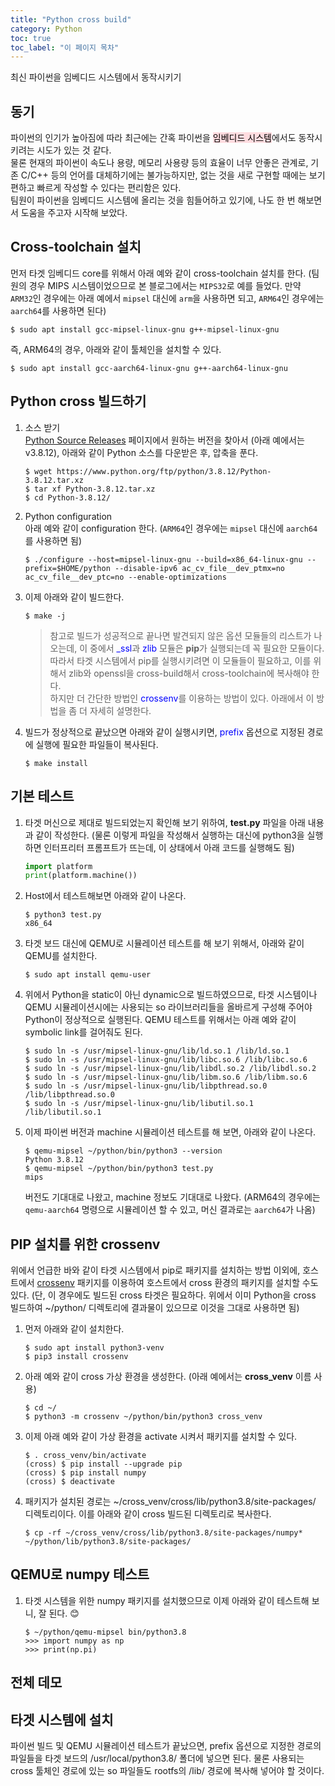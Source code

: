 ```yaml
---
title: "Python cross build"
category: Python
toc: true
toc_label: "이 페이지 목차"
---
```


최신 파이썬을 임베디드 시스템에서 동작시키기

## 동기
파이썬의 인기가 높아짐에 따라 최근에는 간혹 파이썬을 <mark style='background-color: #ffdce0'>임베디드 시스템</mark>에서도 동작시키려는 시도가 있는 것 같다.  
물론 현재의 파이썬이 속도나 용량, 메모리 사용량 등의 효율이 너무 안좋은 관계로, 기존 C/C++ 등의 언어를 대체하기에는 불가능하지만, 없는 것을 새로 구현할 때에는 보기 편하고 빠르게 작성할 수 있다는 편리함은 있다.  
팀원이 파이썬을 임베디드 시스템에 올리는 것을 힘들어하고 있기에, 나도 한 번 해보면서 도움을 주고자 시작해 보았다.

## Cross-toolchain 설치
먼저 타겟 임베디드 core를 위해서 아래 예와 같이 cross-toolchain 설치를 한다. (팀원의 경우 MIPS 시스템이었으므로 본 블로그에서는 `MIPS32`로 예를 들었다. 만약 `ARM32`인 경우에는 아래 예에서 `mipsel` 대신에 `arm`을 사용하면 되고, `ARM64`인 경우에는 `aarch64`를 사용하면 된다)
```shell
$ sudo apt install gcc-mipsel-linux-gnu g++-mipsel-linux-gnu
```
즉, ARM64의 경우, 아래와 같이 툴체인을 설치할 수 있다.
```shell
$ sudo apt install gcc-aarch64-linux-gnu g++-aarch64-linux-gnu
```

## Python cross 빌드하기
1. 소스 받기  
   [Python Source Releases](https://www.python.org/downloads/source/) 페이지에서 원하는 버전을 찾아서 (아래 예에서는 v3.8.12), 아래와 같이 Python 소스를 다운받은 후, 압축을 푼다. 
   ```shell
   $ wget https://www.python.org/ftp/python/3.8.12/Python-3.8.12.tar.xz
   $ tar xf Python-3.8.12.tar.xz
   $ cd Python-3.8.12/
   ```
1. Python configuration  
   아래 예와 같이 configuration 한다. (`ARM64`인 경우에는 `mipsel` 대신에 `aarch64`를 사용하면 됨)
   ```shell
   $ ./configure --host=mipsel-linux-gnu --build=x86_64-linux-gnu --prefix=$HOME/python --disable-ipv6 ac_cv_file__dev_ptmx=no ac_cv_file__dev_ptc=no --enable-optimizations
   ```
1. 이제 아래와 같이 빌드한다.  
   ```shell
   $ make -j
   ```
   > 참고로 빌드가 성공적으로 끝나면 발견되지 않은 옵션 모듈들의 리스트가 나오는데, 이 중에서 <font color=blue>_ssl</font>과 <font color=blue>zlib</font> 모듈은 **pip**가 실행되는데 꼭 필요한 모듈이다. 따라서 타겟 시스템에서 pip를 실행시키려면 이 모듈들이 필요하고, 이를 위해서 zlib와 openssl을 cross-build해서 cross-toolchain에 복사해야 한다.  
   하지만 더 간단한 방법인 <font color=blue>crossenv</font>를 이용하는 방법이 있다. 아래에서 이 방법을 좀 더 자세히 설명한다.
1. 빌드가 정상적으로 끝났으면 아래와 같이 실행시키면, <font color=blue>prefix</font> 옵션으로 지정된 경로에 실행에 필요한 파일들이 복사된다.
   ```shell
   $ make install
   ```

## 기본 테스트
1. 타겟 머신으로 제대로 빌드되었는지 확인해 보기 위하여, **test.py** 파일을 아래 내용과 같이 작성한다. (물론 이렇게 파일을 작성해서 실행하는 대신에 python3을 실행하면 인터프리터 프롬프트가 뜨는데, 이 상태에서 아래 코드를 실행해도 됨)
   ```python
   import platform
   print(platform.machine())
    ```
1. Host에서 테스트해보면 아래와 같이 나온다.
   ```shell
   $ python3 test.py
   x86_64
   ```
1. 타겟 보드 대신에 QEMU로 시뮬레이션 테스트를 해 보기 위해서, 아래와 같이 QEMU를 설치한다.
   ```shell
   $ sudo apt install qemu-user
   ```
1. 위에서 Python을 static이 아닌 dynamic으로 빌드하였으므로, 타겟 시스템이나 QEMU 시뮬레이션시에는 사용되는 so 라이브러리들을 올바르게 구성해 주어야 Python이 정상적으로 실행된다. QEMU 테스트를 위해서는 아래 예와 같이 symbolic link를 걸어줘도 된다.
   ```shell
   $ sudo ln -s /usr/mipsel-linux-gnu/lib/ld.so.1 /lib/ld.so.1
   $ sudo ln -s /usr/mipsel-linux-gnu/lib/libc.so.6 /lib/libc.so.6
   $ sudo ln -s /usr/mipsel-linux-gnu/lib/libdl.so.2 /lib/libdl.so.2
   $ sudo ln -s /usr/mipsel-linux-gnu/lib/libm.so.6 /lib/libm.so.6
   $ sudo ln -s /usr/mipsel-linux-gnu/lib/libpthread.so.0 /lib/libpthread.so.0
   $ sudo ln -s /usr/mipsel-linux-gnu/lib/libutil.so.1 /lib/libutil.so.1
   ```
1. 이제 파이썬 버전과 machine 시뮬레이션 테스트를 해 보면, 아래와 같이 나온다.
   ```shell
   $ qemu-mipsel ~/python/bin/python3 --version
   Python 3.8.12
   $ qemu-mipsel ~/python/bin/python3 test.py
   mips
   ```
   버전도 기대대로 나왔고, machine 정보도 기대대로 나왔다. (ARM64의 경우에는 `qemu-aarch64` 명령으로 시뮬레이션 할 수 있고, 머신 결과로는 `aarch64`가 나옴)

## PIP 설치를 위한 crossenv
위에서 언급한 바와 같이 타겟 시스템에서 pip로 패키지를 설치하는 방법 이외에, 호스트에서 [crossenv](https://github.com/benfogle/crossenv) 패키지를 이용하여 호스트에서 cross 환경의 패키지를 설치할 수도 있다. (단, 이 경우에도 빌드된 cross 타겟은 필요하다. 위에서 이미 Python을 cross 빌드하여 ~/python/ 디렉토리에 결과물이 있으므로 이것을 그대로 사용하면 됨)
1. 먼저 아래와 같이 설치한다.
   ```shell
   $ sudo apt install python3-venv
   $ pip3 install crossenv
   ```
1. 아래 예와 같이 cross 가상 환경을 생성한다. (아래 예에서는 **cross_venv** 이름 사용)
   ```shell
   $ cd ~/
   $ python3 -m crossenv ~/python/bin/python3 cross_venv
   ```
1. 이제 아래 예와 같이 가상 환경을 activate 시켜서 패키지를 설치할 수 있다.
   ```shell
   $ . cross_venv/bin/activate
   (cross) $ pip install --upgrade pip
   (cross) $ pip install numpy
   (cross) $ deactivate
   ```
1. 패키지가 설치된 경로는 ~/cross_venv/cross/lib/python3.8/site-packages/ 디렉토리이다. 이를 아래와 같이 cross 빌드된 디렉토리로 복사한다.
   ```shell
   $ cp -rf ~/cross_venv/cross/lib/python3.8/site-packages/numpy* ~/python/lib/python3.8/site-packages/
   ```

## QEMU로 numpy 테스트
1. 타겟 시스템을 위한 numpy 패키지를 설치했으므로 이제 아래와 같이 테스트해 보니, 잘 된다. 😊
   ```shell
   $ ~/python/qemu-mipsel bin/python3.8
   >>> import numpy as np
   >>> print(np.pi)
   ```

## 전체 데모
<head>
  <link rel="stylesheet" type="text/css" href="/assets/css/asciinema-player.css"/>
</head>
<asciinema-player src="/assets/python_cross_buil.cast" cols="134" rows="30" font-size="medium" poster="data:text/plain,\e[15;1H\e[1;33mPython cross-build 테스트 예"></asciinema-player>
<script src="/assets/js/asciinema-player.js"></script>

## 타겟 시스템에 설치
파이썬 빌드 및 QEMU 시뮬레이션 테스트가 끝났으면, prefix 옵션으로 지정한 경로의 파일들을 타겟 보드의 /usr/local/python3.8/ 폴더에 넣으면 된다. 물론 사용되는 cross 툴체인 경로에 있는 so 파일들도 rootfs의 /lib/ 경로에 복사해 넣어야 할 것이다.
